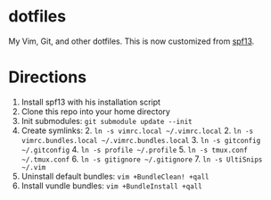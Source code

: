# dotfiles

My Vim, Git, and other dotfiles. This is now customized from [spf13](https://github.com/spf13/spf13-vim).

# Directions

1. Install spf13 with his installation script
1. Clone this repo into your home directory
1. Init submodules: ```git submodule update --init```
2. Create symlinks:
    2. ```ln -s vimrc.local ~/.vimrc.local```
    2. ```ln -s vimrc.bundles.local ~/.vimrc.bundles.local```
    3. ```ln -s gitconfig ~/.gitconfig```
    4. ```ln -s profile ~/.profile```
    5. ```ln -s tmux.conf ~/.tmux.conf```
    6. ```ln -s gitignore ~/.gitignore```
    7. ```ln -s UltiSnips ~/.vim```
3. Uninstall default bundles: ```vim +BundleClean! +qall```
3. Install vundle bundles: ```vim +BundleInstall +qall```
